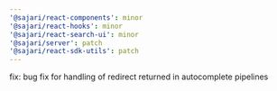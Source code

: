 ```yaml
---
'@sajari/react-components': minor
'@sajari/react-hooks': minor
'@sajari/react-search-ui': minor
'@sajari/server': patch
'@sajari/react-sdk-utils': patch
---
```


fix: bug fix for handling of redirect returned in autocomplete pipelines
